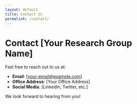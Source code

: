 ```yaml
---
layout: default
title: Contact Us
permalink: /contact/
---
```


# Contact [Your Research Group Name]

Feel free to reach out to us at:

- **Email**: [your-email@example.com]
- **Office Address**: [Your Office Address]
- **Social Media**: [LinkedIn, Twitter, etc.]

We look forward to hearing from you!
